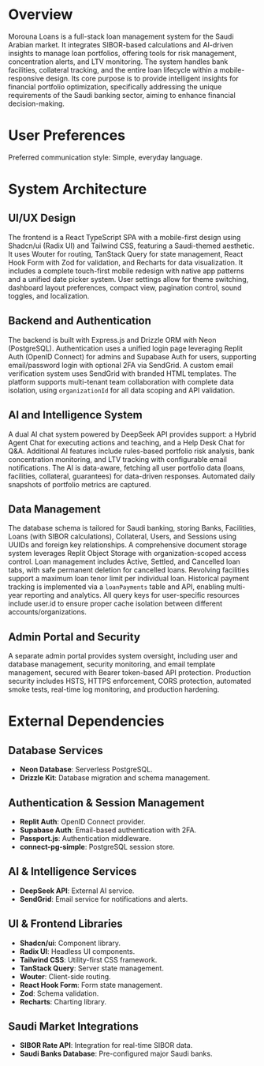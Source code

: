 # Overview
Morouna Loans is a full-stack loan management system for the Saudi Arabian market. It integrates SIBOR-based calculations and AI-driven insights to manage loan portfolios, offering tools for risk management, concentration alerts, and LTV monitoring. The system handles bank facilities, collateral tracking, and the entire loan lifecycle within a mobile-responsive design. Its core purpose is to provide intelligent insights for financial portfolio optimization, specifically addressing the unique requirements of the Saudi banking sector, aiming to enhance financial decision-making.

# User Preferences
Preferred communication style: Simple, everyday language.

# System Architecture

## UI/UX Design
The frontend is a React TypeScript SPA with a mobile-first design using Shadcn/ui (Radix UI) and Tailwind CSS, featuring a Saudi-themed aesthetic. It uses Wouter for routing, TanStack Query for state management, React Hook Form with Zod for validation, and Recharts for data visualization. It includes a complete touch-first mobile redesign with native app patterns and a unified date picker system. User settings allow for theme switching, dashboard layout preferences, compact view, pagination control, sound toggles, and localization.

## Backend and Authentication
The backend is built with Express.js and Drizzle ORM with Neon (PostgreSQL). Authentication uses a unified login page leveraging Replit Auth (OpenID Connect) for admins and Supabase Auth for users, supporting email/password login with optional 2FA via SendGrid. A custom email verification system uses SendGrid with branded HTML templates. The platform supports multi-tenant team collaboration with complete data isolation, using `organizationId` for all data scoping and API validation.

## AI and Intelligence System
A dual AI chat system powered by DeepSeek API provides support: a Hybrid Agent Chat for executing actions and teaching, and a Help Desk Chat for Q&A. Additional AI features include rules-based portfolio risk analysis, bank concentration monitoring, and LTV tracking with configurable email notifications. The AI is data-aware, fetching all user portfolio data (loans, facilities, collateral, guarantees) for data-driven responses. Automated daily snapshots of portfolio metrics are captured.

## Data Management
The database schema is tailored for Saudi banking, storing Banks, Facilities, Loans (with SIBOR calculations), Collateral, Users, and Sessions using UUIDs and foreign key relationships. A comprehensive document storage system leverages Replit Object Storage with organization-scoped access control. Loan management includes Active, Settled, and Cancelled loan tabs, with safe permanent deletion for cancelled loans. Revolving facilities support a maximum loan tenor limit per individual loan. Historical payment tracking is implemented via a `loanPayments` table and API, enabling multi-year reporting and analytics. All query keys for user-specific resources include user.id to ensure proper cache isolation between different accounts/organizations.

## Admin Portal and Security
A separate admin portal provides system oversight, including user and database management, security monitoring, and email template management, secured with Bearer token-based API protection. Production security includes HSTS, HTTPS enforcement, CORS protection, automated smoke tests, real-time log monitoring, and production hardening.

# External Dependencies

## Database Services
- **Neon Database**: Serverless PostgreSQL.
- **Drizzle Kit**: Database migration and schema management.

## Authentication & Session Management
- **Replit Auth**: OpenID Connect provider.
- **Supabase Auth**: Email-based authentication with 2FA.
- **Passport.js**: Authentication middleware.
- **connect-pg-simple**: PostgreSQL session store.

## AI & Intelligence Services
- **DeepSeek API**: External AI service.
- **SendGrid**: Email service for notifications and alerts.

## UI & Frontend Libraries
- **Shadcn/ui**: Component library.
- **Radix UI**: Headless UI components.
- **Tailwind CSS**: Utility-first CSS framework.
- **TanStack Query**: Server state management.
- **Wouter**: Client-side routing.
- **React Hook Form**: Form state management.
- **Zod**: Schema validation.
- **Recharts**: Charting library.

## Saudi Market Integrations
- **SIBOR Rate API**: Integration for real-time SIBOR data.
- **Saudi Banks Database**: Pre-configured major Saudi banks.